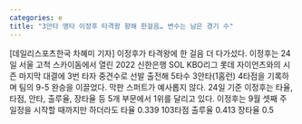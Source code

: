 ```yaml
---
categories: e
title: "3안타 맹타 이정후 타격왕 향해 한걸음… 변수는 남은 경기 수"
---
```

[데일리스포츠한국 차혜미 기자] 이정후가 타격왕에 한 걸음 더 다가섰다. 이정후는 24일 서울 고척 스카이돔에서 열린 2022 신한은행 SOL KBO리그 롯데 자이언츠와의 시즌 마지막 대결에 3번 타자 중견수로 선발 출전해 5타수 3안타(1홈런) 4타점을 기록하며 팀의 9-5 완승을 이끌었다. 막판 스퍼트가 예사롭지 않다. 24일 기준 이정후는 타율, 타점, 안타, 출루율, 장타율 등 5개 부문에서 1위를 달리고 있다. 이정후는 9월 셋째 주 일정을 시작할 때까지만 하더라도 타율 0.339 103타점 출루율 0.413 장타율 0.5